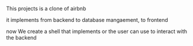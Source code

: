This projects is a clone of airbnb

it implements from backend to database mangaement, to frontend

now We create a shell that implements or the user can use to interact with the backend
